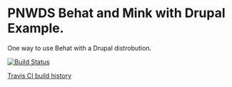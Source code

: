 # PNWDS Behat and Mink with Drupal Example.

One way to use Behat with a Drupal distrobution.

[![Build Status](https://travis-ci.org/affinitybridge/pnwds_behat.png)](https://travis-ci.org/affinitybridge/pnwds_behat)

[Travis CI build history](https://travis-ci.org/affinitybridge/pnwds_behat/builds)